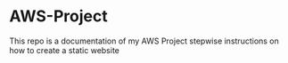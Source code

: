 # AWS-Project
This repo is a documentation of my AWS Project
stepwise instructions on how to create a static website

